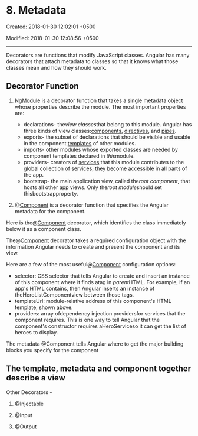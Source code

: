 # 8. Metadata

Created: 2018-01-30 12:02:01 +0500

Modified: 2018-01-30 12:08:56 +0500

---

Decorators are functions that modify JavaScript classes. Angular has many decorators that attach metadata to classes so that it knows what those classes mean and how they should work.

## Decorator Function

1. [NgModule](https://angular.io/api/core/NgModule) is a decorator function that takes a single metadata object whose properties describe the module. The most important properties are:
    - declarations- the*view classes*that belong to this module. Angular has three kinds of view classes:[components](https://angular.io/guide/architecture#components), [directives](https://angular.io/guide/architecture#directives), and [pipes](https://angular.io/guide/pipes).
    - exports- the subset of declarations that should be visible and usable in the component [templates](https://angular.io/guide/architecture#templates) of other modules.
    - imports- other modules whose exported classes are needed by component templates declared in *this*module.
    - providers- creators of [services](https://angular.io/guide/architecture#services) that this module contributes to the global collection of services; they become accessible in all parts of the app.
    - bootstrap- the main application view, called the*root component*, that hosts all other app views. Only the*root module*should set thisbootstrapproperty.

2. @[Component](https://angular.io/api/core/Component) is a decorator function that specifies the Angular metadata for the component.

Here is the@[Component](https://angular.io/api/core/Component) decorator, which identifies the class immediately below it as a component class.

The@[Component](https://angular.io/api/core/Component) decorator takes a required configuration object with the information Angular needs to create and present the component and its view.

Here are a few of the most useful@[Component](https://angular.io/api/core/Component) configuration options:

- selector: CSS selector that tells Angular to create and insert an instance of this component where it finds a<hero-list>tag in *parent*HTML. For example, if an app's HTML contains<hero-list></hero-list>, then Angular inserts an instance of theHeroListComponentview between those tags.
- templateUrl: module-relative address of this component's HTML template, shown [above](https://angular.io/guide/architecture#templates).
- providers: array ofdependency injection providersfor services that the component requires. This is one way to tell Angular that the component's constructor requires aHeroServiceso it can get the list of heroes to display.

The metadata @Component tells Angular where to get the major building blocks you specify for the component

## The template, metadata and component together describe a view

Other Decorators -

1. @Injectable

2. @Input

3. @Output
